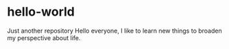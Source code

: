 # hello-world
Just another repository
Hello everyone,
I like to learn new things to broaden my perspective about life. 
